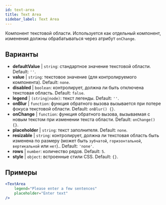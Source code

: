 ```yaml
---
id: text-area
title: Text Area
sidebar_label: Text Area
---
```


Компонент текстовой области. Используется как отдельный компонент, изменения должны обрабатываться через атрибут `onChange`.

## Варианты

* __defaultValue__ | `string`: стандартное значение текстовой области. Default: `''`.
* __value__ | `string`: текстовое значение (для контролируемого компонента). Default: `none`.
* __disabled__ | `boolean`: контролирует, должна ли быть отключена текстовая область. Default: `false`.
* __legend__ | `(string|node)`: текст легенды. Default: `''`.
* __onBlur__ | `function`: функция обратного вызова вызывается при потере фокуса текстовой области. Default: `onBlur() {}`.
* __onChange__ | `function`: функция обратного вызова, вызываемая с новым текстом при изменении текста области. Default: `onChange() {}`.
* __placeholder__ | `string`: текст заполнителя. Default: `none`.
* __resizable__ | `string`: контролирует, должна ли текстовая область быть изменена по размеру (может быть `зубчатой`, `горизонтальной`, `вертикальной` или `нет`).. Default: `'none'`.
* __rows__ | `number`: количество рядов. Default: `5`.
* __style__ | `object`: встроенные стили CSS. Default: `{}`.


## Примеры

```jsx live
<TextArea
    legend="Please enter a few sentences"
    placeholder="Enter text"
/>
```



